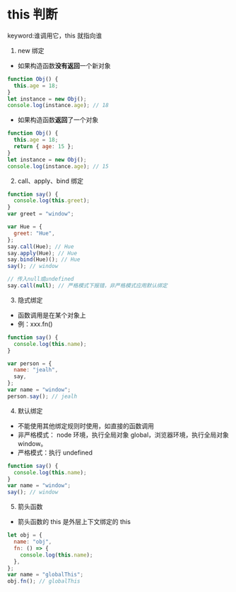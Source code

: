 # this 判断

keyword:谁调用它，this 就指向谁

1. new 绑定

- 如果构造函数**没有返回**一个新对象

```javascript
function Obj() {
  this.age = 18;
}
let instance = new Obj();
console.log(instance.age); // 18
```

- 如果构造函数**返回**了一个对象

```javascript
function Obj() {
  this.age = 18;
  return { age: 15 };
}
let instance = new Obj();
console.log(instance.age); // 15
```

2. call、apply、bind 绑定

```javascript
function say() {
  console.log(this.greet);
}
var greet = "window";

var Hue = {
  greet: "Hue",
};
say.call(Hue); // Hue
say.apply(Hue); // Hue
say.bind(Hue)(); // Hue
say(); // window

// 传入null或undefined
say.call(null); // 严格模式下报错，非严格模式应用默认绑定
```

3. 隐式绑定

- 函数调用是在某个对象上
- 例：xxx.fn()

```javascript
function say() {
  console.log(this.name);
}

var person = {
  name: "jealh",
  say,
};
var name = "window";
person.say(); // jealh
```

4. 默认绑定

- 不能使用其他绑定规则时使用，如直接的函数调用
- 非严格模式： node 环境，执行全局对象 global，浏览器环境，执行全局对象 window。
- 严格模式：执行 undefined

```javascript
function say() {
  console.log(this.name);
}
var name = "window";
say(); // window
```

5. 箭头函数

- 箭头函数的 this 是外层上下文绑定的 this

```javascript
let obj = {
  name: "obj",
  fn: () => {
    console.log(this.name);
  },
};
var name = "globalThis";
obj.fn(); // globalThis
```
